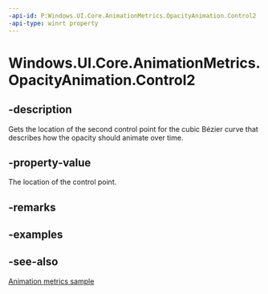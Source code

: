 ```yaml
---
-api-id: P:Windows.UI.Core.AnimationMetrics.OpacityAnimation.Control2
-api-type: winrt property
---
```


<!-- Property syntax
public Windows.Foundation.Point Control2 { get; }
-->

# Windows.UI.Core.AnimationMetrics.OpacityAnimation.Control2

## -description
Gets the location of the second control point for the cubic Bézier curve that describes how the opacity should animate over time.

## -property-value
The location of the control point.

## -remarks

## -examples

## -see-also
[Animation metrics sample](https://github.com/microsoft/Windows-universal-samples/tree/master/Samples/AnimationMetrics)
